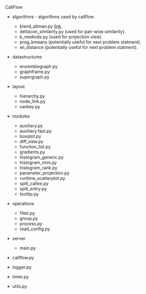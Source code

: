 CallFlow

- algorithms - algorithms used by callflow.
    - bland_altman.py [link](https://en.wikipedia.org/wiki/Bland%E2%80%93Altman_plot).
    - deltacon_similarity.py (used for pair-wise similarity).
    - k_mediods.py (used for projection view).
    - prog_kmeans (potentially useful for next problem statment).
    - wl_distance (potentially useful for next problem statment).
- datastructures
    - ensemblegraph.py
    - graphframe.py
    - supergraph.py
- layout
    - hierarchy.py
    - node_link.py
    - sankey.py
- modules
    - auxiliary.py
    - auxiliary.fast.py
    - boxplot.py
    - diff_view.py
    - function_list.py
    - gradients.py
    - histogram_generic.py
    - histogram_mini.py
    - histogram_rank.py
    - parameter_projection.py
    - runtime_scatterplot.py
    - split_callee.py
    - split_entry.py
    - tooltip.py
- operations
    - filter.py
    - group.py
    - process.py
    - read_config.py
- server
    - main.py

- callflow.py
- logger.py
- timer.py
- utils.py
